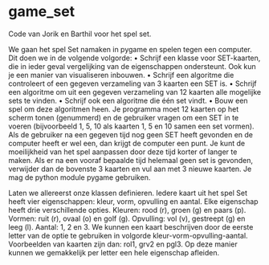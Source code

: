# game_set
Code van Jorik en Barthil voor het spel set.

We gaan het spel Set namaken in pygame en spelen tegen een computer. 
Dit doen we in de volgende volgorde:
•	Schrijf een klasse voor SET-kaarten, die in ieder geval vergelijking van de eigenschappen ondersteunt. Ook kun je een manier van visualiseren inbouwen.
•	Schrijf een algoritme die controleert of een gegeven verzameling van 3 kaarten een SET is.
•	Schrijf een algoritme om uit een gegeven verzameling van 12 kaarten alle mogelijke sets te vinden.
•	Schrijf ook een algoritme die één set vindt.
•	Bouw een spel om deze algoritmen heen. Je programma moet 12 kaarten op het scherm tonen (genummerd) en de gebruiker vragen om een SET in te voeren (bijvoorbeeld 1, 5, 10 als kaarten 1, 5 en 10 samen een set vormen). Als de gebruiker na een gegeven tijd nog geen SET heeft gevonden en de computer heeft er wel een, dan krijgt de computer een punt. Je kunt de moeilijkheid van het spel aanpassen door deze tijd korter of langer te maken. Als er na een vooraf bepaalde tijd helemaal geen set is gevonden, verwijder dan de bovenste 3 kaarten en vul aan met 3 nieuwe kaarten. Je mag de python module pygame gebruiken.

Laten we allereerst onze klassen definieren. 
Iedere kaart uit het spel Set heeft vier eigenschappen: kleur, vorm, opvulling en aantal. Elke eigenschap heeft drie verschillende opties.
Kleuren: rood (r), groen (g) en paars (p). 
Vormen: ruit (r), ovaal (o) en golf (g). 
Opvulling: vol (v), gestreept (g) en leeg (l). 
Aantal: 1, 2 en 3. 
We kunnen een kaart beschrijven door de eerste letter van de optie te gebruiken in volgorde kleur-vorm-opvulling-aantal. 
Voorbeelden van kaarten zijn dan: rol1, grv2 en pgl3.
Op deze manier kunnen we gemakkelijk per letter een hele eigenschap afleiden. 
